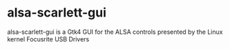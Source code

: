 # alsa-scarlett-gui
alsa-scarlett-gui is a Gtk4 GUI for the ALSA controls presented by the Linux kernel Focusrite USB Drivers
